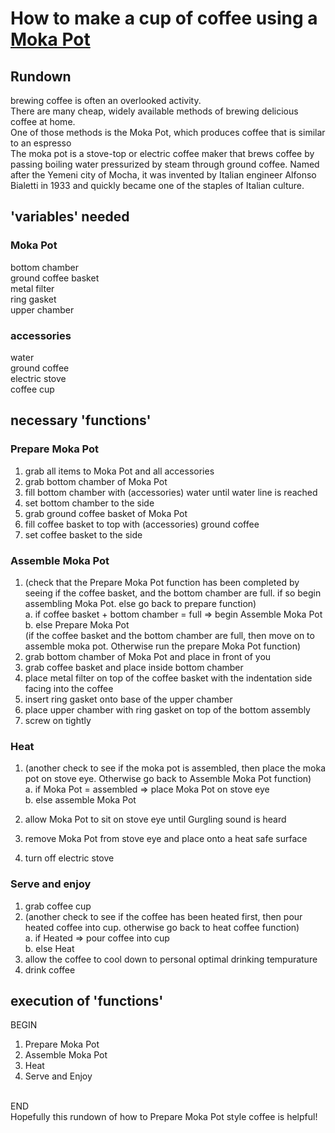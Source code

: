 
# How to make a cup of coffee using a <a href=https://en.wikipedia.org/wiki/Moka_pot>Moka Pot</a>
## Rundown
brewing coffee is often an overlooked activity. 
<br>
There are many cheap, widely available methods of brewing delicious coffee at home.
<br>
One of those methods is the Moka Pot, which produces coffee that is similar to an espresso
<br>
The moka pot is a stove-top or electric coffee maker that brews coffee by passing boiling water pressurized by steam through ground coffee. Named after the Yemeni city of Mocha, it was invented by Italian engineer Alfonso Bialetti in 1933 and quickly became one of the staples of Italian culture.
## 'variables' needed
### Moka Pot
bottom chamber
<br>
ground coffee basket
<br>
metal filter
<br>
ring gasket
<br>
upper chamber
<br>
### accessories
water
<br>
ground coffee
<br>
electric stove
<br>
coffee cup
<br>
## necessary 'functions' 
### Prepare Moka Pot
1. grab all items to Moka Pot and all accessories
2. grab bottom chamber of Moka Pot
3. fill bottom chamber with (accessories) water until water line is reached
4. set bottom chamber to the side
5. grab ground coffee basket of Moka Pot
6. fill coffee basket to top with (accessories) ground coffee
7. set coffee basket to the side
### Assemble Moka Pot 
1. (check that the Prepare Moka Pot function has been completed by seeing if the coffee basket, and the bottom chamber are full. if so begin assembling Moka Pot. else go back to prepare function)
    <br>
    a. if coffee basket + bottom chamber = full => begin Assemble Moka Pot
    <br>
    b. else Prepare Moka Pot
    <br>
    (if the coffee basket and the bottom chamber are full, then move on to assemble moka pot. Otherwise run the prepare Moka Pot function)
    <br>
2. grab bottom chamber of Moka Pot and place in front of you
3. grab coffee basket and place inside bottom chamber
4. place metal filter on top of the coffee basket with the indentation side facing into the coffee
5. insert ring gasket onto base of the upper chamber
6. place upper chamber with ring gasket on top of the bottom assembly 
7. screw on tightly

### Heat
1. (another check to see if the moka pot is assembled, then place the moka pot on stove eye. Otherwise go back to Assemble Moka Pot function)
      <br>
       a. if Moka Pot = assembled => place Moka Pot on stove eye
      <br>
       b. else assemble Moka Pot
      <br>
  
2. allow Moka Pot to sit on stove eye until Gurgling sound is heard
3. remove Moka Pot from stove eye and place onto a heat safe surface
4. turn off electric stove

### Serve and enjoy

1. grab coffee cup
2. (another check to see if the coffee has been heated first, then pour heated coffee into cup. otherwise go back to heat coffee function)
      <br>
      a. if Heated => pour coffee into cup
      <br>
      b. else Heat
      <br>
3. allow the coffee to cool down to personal optimal drinking tempurature 
4. drink coffee

## execution of 'functions'
BEGIN
<br>
1. Prepare Moka Pot
2. Assemble Moka Pot
3. Heat
4. Serve and Enjoy
<br> 
END

<br>
Hopefully this rundown of how to Prepare Moka Pot style coffee is helpful!



